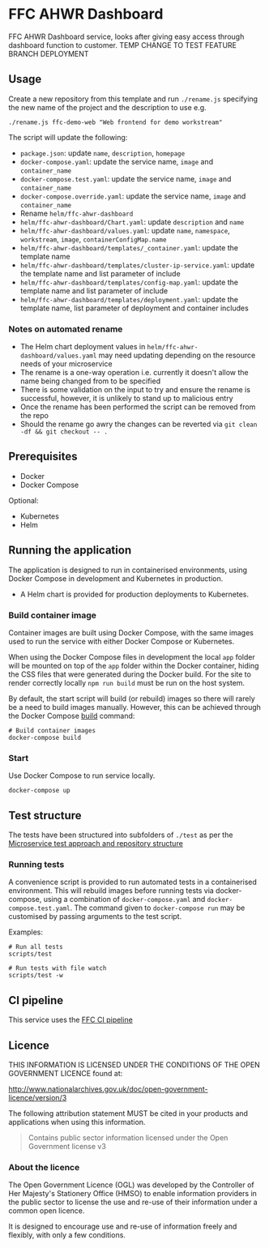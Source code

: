 # FFC AHWR Dashboard

FFC AHWR Dashboard service, looks after giving easy access through dashboard function to customer. TEMP CHANGE TO TEST FEATURE BRANCH DEPLOYMENT

## Usage

Create a new repository from this template and run `./rename.js` specifying the new name of the project and the description to use e.g.
```
./rename.js ffc-demo-web "Web frontend for demo workstream"
```

The script will update the following:

* `package.json`: update `name`, `description`, `homepage`
* `docker-compose.yaml`: update the service name, `image` and `container_name`
* `docker-compose.test.yaml`: update the service name, `image` and `container_name`
* `docker-compose.override.yaml`: update the service name, `image` and `container_name`
* Rename `helm/ffc-ahwr-dashboard`
* `helm/ffc-ahwr-dashboard/Chart.yaml`: update `description` and `name`
* `helm/ffc-ahwr-dashboard/values.yaml`: update  `name`, `namespace`, `workstream`, `image`, `containerConfigMap.name`
* `helm/ffc-ahwr-dashboard/templates/_container.yaml`: update the template name
* `helm/ffc-ahwr-dashboard/templates/cluster-ip-service.yaml`: update the template name and list parameter of include
* `helm/ffc-ahwr-dashboard/templates/config-map.yaml`: update the template name and list parameter of include
* `helm/ffc-ahwr-dashboard/templates/deployment.yaml`: update the template name, list parameter of deployment and container includes

### Notes on automated rename

* The Helm chart deployment values in `helm/ffc-ahwr-dashboard/values.yaml` may need updating depending on the resource needs of your microservice
* The rename is a one-way operation i.e. currently it doesn't allow the name being changed from to be specified
* There is some validation on the input to try and ensure the rename is successful, however, it is unlikely to stand up to malicious entry
* Once the rename has been performed the script can be removed from the repo
* Should the rename go awry the changes can be reverted via `git clean -df && git checkout -- .`

## Prerequisites

- Docker
- Docker Compose

Optional:
- Kubernetes
- Helm

## Running the application

The application is designed to run in containerised environments, using Docker Compose in development and Kubernetes in production.

- A Helm chart is provided for production deployments to Kubernetes.

### Build container image

Container images are built using Docker Compose, with the same images used to run the service with either Docker Compose or Kubernetes.

When using the Docker Compose files in development the local `app` folder will
be mounted on top of the `app` folder within the Docker container, hiding the CSS files that were generated during the Docker build.  For the site to render correctly locally `npm run build` must be run on the host system.


By default, the start script will build (or rebuild) images so there will
rarely be a need to build images manually. However, this can be achieved
through the Docker Compose
[build](https://docs.docker.com/compose/reference/build/) command:

```
# Build container images
docker-compose build
```

### Start

Use Docker Compose to run service locally.

```
docker-compose up
```

## Test structure

The tests have been structured into subfolders of `./test` as per the
[Microservice test approach and repository structure](https://eaflood.atlassian.net/wiki/spaces/FPS/pages/1845396477/Microservice+test+approach+and+repository+structure)

### Running tests

A convenience script is provided to run automated tests in a containerised
environment. This will rebuild images before running tests via docker-compose,
using a combination of `docker-compose.yaml` and `docker-compose.test.yaml`.
The command given to `docker-compose run` may be customised by passing
arguments to the test script.

Examples:

```
# Run all tests
scripts/test

# Run tests with file watch
scripts/test -w
```

## CI pipeline

This service uses the [FFC CI pipeline](https://github.com/DEFRA/ffc-jenkins-pipeline-library)

## Licence

THIS INFORMATION IS LICENSED UNDER THE CONDITIONS OF THE OPEN GOVERNMENT LICENCE found at:

<http://www.nationalarchives.gov.uk/doc/open-government-licence/version/3>

The following attribution statement MUST be cited in your products and applications when using this information.

> Contains public sector information licensed under the Open Government license v3

### About the licence

The Open Government Licence (OGL) was developed by the Controller of Her Majesty's Stationery Office (HMSO) to enable information providers in the public sector to license the use and re-use of their information under a common open licence.

It is designed to encourage use and re-use of information freely and flexibly, with only a few conditions.
